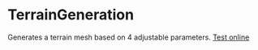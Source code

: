 # TerrainGeneration

Generates a terrain mesh based on 4 adjustable parameters.
[Test online](https:www.judahensen.com/projects/terrain_generation/)
